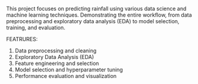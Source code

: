 This project focuses on predicting rainfall using various data science and machine learning techniques. 
Demonstrating the entire workflow, from data preprocessing and exploratory data analysis (EDA) to model selection, training, and evaluation.

FEATRURES:

 1) Data preprocessing and cleaning   
 2) Exploratory Data Analysis (EDA)
 3) Feature engineering and selection
 4) Model selection and hyperparameter tuning
 5) Performance evaluation and visualization
